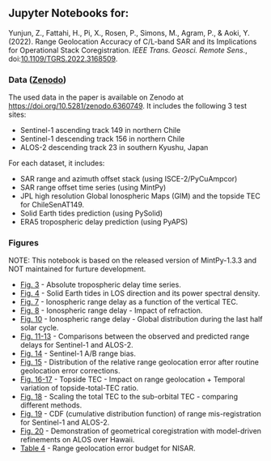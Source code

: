 ## Jupyter Notebooks for:

Yunjun, Z., Fattahi, H., Pi, X., Rosen, P., Simons, M., Agram, P., & Aoki, Y. (2022). Range Geolocation Accuracy of C/L-band SAR and its Implications for Operational Stack Coregistration. _IEEE Trans. Geosci. Remote Sens._, doi:[10.1109/TGRS.2022.3168509](https://doi.org/10.1109/TGRS.2022.3168509).

### Data ([Zenodo](https://zenodo.org/record/6360749))

The used data in the paper is available on Zenodo at https://doi.org/10.5281/zenodo.6360749. It includes the following 3 test sites:

+ Sentinel-1 ascending track 149 in northern Chile
+ Sentinel-1 descending track 156 in northern Chile
+ ALOS-2 descending track 23 in southern Kyushu, Japan

For each dataset, it includes:

+ SAR range and azimuth offset stack (using ISCE-2/PyCuAmpcor)
+ SAR range offset time series (using MintPy)
+ JPL high resolution Global Ionospheric Maps (GIM) and the topside TEC for ChileSenAT149.
+ Solid Earth tides prediction (using PySolid)
+ ERA5 tropospheric delay prediction (using PyAPS)

### Figures

NOTE: This notebook is based on the released version of MintPy-1.3.3 and NOT maintained for furture development.

+ [Fig. 3](https://nbviewer.org/github/yunjunz/2022-Geolocation/blob/main/notebooks/Fig_03_TS_tropo.ipynb) - Absolute tropospheric delay time series.
+ [Fig. 4](https://nbviewer.org/github/yunjunz/2022-Geolocation/blob/main/notebooks/Fig_04_SET.ipynb) - Solid Earth tides in LOS direction and its power spectral density.
+ [Fig. 7](https://nbviewer.org/github/yunjunz/2022-Geolocation/blob/main/notebooks/Fig_07_iono_delay.ipynb) - Ionospheric range delay as a function of the vertical TEC.
+ [Fig. 8](https://nbviewer.org/github/yunjunz/2022-Geolocation/blob/main/notebooks/Fig_08_iono_refraction.ipynb) - Ionospheric range delay - Impact of refraction.
+ [Fig. 10](https://nbviewer.org/github/yunjunz/2022-Geolocation/blob/main/notebooks/Fig_10_GIM_stats.ipynb) - Ionospheric range delay - Global distribution during the last half solar cycle.
+ [Fig. 11-13](https://nbviewer.org/github/yunjunz/2022-Geolocation/blob/main/notebooks/Fig_11_13_TS_comp.ipynb) - Comparisons between the observed and predicted range delays for Sentinel-1 and ALOS-2.
+ [Fig. 14](https://nbviewer.org/github/yunjunz/2022-Geolocation/blob/main/notebooks/Fig_14_S1AB_bias.ipynb) - Sentinel-1 A/B range bias.
+ [Fig. 15](https://nbviewer.org/github/yunjunz/2022-Geolocation/blob/main/notebooks/Fig_15_stats_Tab_2_3.ipynb) - Distribution of the relative range geolocation error after routine geolocation error corrections.
+ [Fig. 16-17](https://nbviewer.org/github/yunjunz/2022-Geolocation/blob/main/notebooks/Fig_16_17_topTEC.ipynb) - Topside TEC - Impact on range geolocation + Temporal variation of topside-total-TEC ratio.
+ [Fig. 18](https://nbviewer.org/github/yunjunz/2022-Geolocation/blob/main/notebooks/Fig_18_GIM_scaling.ipynb) - Scaling the total TEC to the sub-orbital TEC - comparing different methods.
+ [Fig. 19](https://nbviewer.org/github/yunjunz/2022-Geolocation/blob/main/notebooks/Fig_19_CDF.ipynb) - CDF (cumulative distribution function) of range mis-registration for Sentinel-1 and ALOS-2.
+ [Fig. 20](https://nbviewer.org/github/yunjunz/2022-Geolocation/blob/main/notebooks/Fig_20_coreg_demo.ipynb) - Demonstration of geometrical coregistration with model-driven refinements on ALOS over Hawaii.
+ [Table 4](https://nbviewer.org/github/yunjunz/2022-Geolocation/blob/main/notebooks/Tab_4_NISAR_budget.ipynb) - Range geolocation error budget for NISAR.
